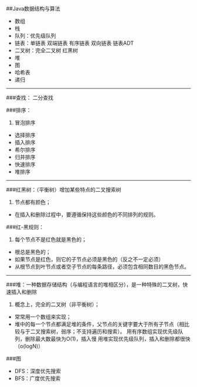 ##Java数据结构与算法


* 数组
* 栈
* 队列：优先级队列
* 链表：单链表 双端链表 有序链表 双向链表 链表ADT
* 二叉树：完全二叉树 红黑树
* 堆
* 图
* 哈希表
* 递归

* * * * *
###查找：
二分查找

###排序：
1. 冒泡排序
* 选择排序
* 插入排序
* 希尔排序
* 归并排序
* 快速排序
* 堆排序

* * *
###红黑树：（平衡树）增加某些特点的二叉搜索树
1. 节点都有颜色；
* 在插入和删除过程中，要遵循保持这些颜色的不同排列的规则。

###红-黑规则：
1. 每个节点不是红色就是黑色的；
* 根总是黑色的；
* 如果节点是红色，则它的子节点必须是黑色的（反之不一定必须）
* 从根节点到叶节点或者空子节点的每条路径，必须包含相同数目的黑色节点。

* * *
###堆：一种数据存储结构（与编程语言的堆相区分），是一种特殊的二叉树，快速插入和删除
1. 概念上，完全的二叉树（非平衡树）；
* 常常用一个数组来实现；
* 堆中的每一个节点都满足堆的条件，父节点的关键字要大于所有子节点（相比较与于二叉搜索树，弱序；不支持遍历和搜索）。
    用有序数组实现优先级队列，删除最大数最快为O(1)，插入慢
	用堆实现优先级队列，插入和删除都很快（o(logN)）

###图
* DFS：深度优先搜索
* BFS：广度优先搜索
